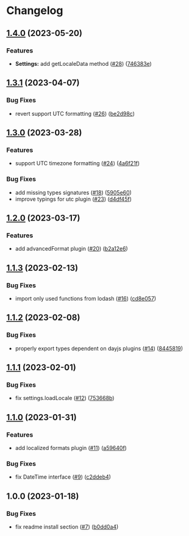 # Changelog

## [1.4.0](https://github.com/gravity-ui/date-utils/compare/v1.3.1...v1.4.0) (2023-05-20)


### Features

* **Settings:** add getLocaleData method ([#28](https://github.com/gravity-ui/date-utils/issues/28)) ([746383e](https://github.com/gravity-ui/date-utils/commit/746383eaff6e1e5dfb1fd0f7005dd5e9be0a4f86))

## [1.3.1](https://github.com/gravity-ui/date-utils/compare/v1.3.0...v1.3.1) (2023-04-07)


### Bug Fixes

* revert support UTC formatting ([#26](https://github.com/gravity-ui/date-utils/issues/26)) ([be2d98c](https://github.com/gravity-ui/date-utils/commit/be2d98c4bfc0ffd00cf807221c728fd13e084ac0))

## [1.3.0](https://github.com/gravity-ui/date-utils/compare/v1.2.0...v1.3.0) (2023-03-28)


### Features

* support UTC timezone formatting ([#24](https://github.com/gravity-ui/date-utils/issues/24)) ([4a6f21f](https://github.com/gravity-ui/date-utils/commit/4a6f21f89fe49740bc972734db9df9e17ca99fd6))


### Bug Fixes

* add missing types signatures ([#18](https://github.com/gravity-ui/date-utils/issues/18)) ([5905e60](https://github.com/gravity-ui/date-utils/commit/5905e6076e731907b4a93fcbc0140ccb483dd273))
* improve typings for utc plugin ([#23](https://github.com/gravity-ui/date-utils/issues/23)) ([d4df45f](https://github.com/gravity-ui/date-utils/commit/d4df45f4de99d2aa8e476e7e40d9264b4e84d804))

## [1.2.0](https://github.com/gravity-ui/date-utils/compare/v1.1.3...v1.2.0) (2023-03-17)


### Features

* add advancedFormat plugin ([#20](https://github.com/gravity-ui/date-utils/issues/20)) ([b2a12e6](https://github.com/gravity-ui/date-utils/commit/b2a12e623574accdce0006cf55cee6ab924043c4))

## [1.1.3](https://github.com/gravity-ui/date-utils/compare/v1.1.2...v1.1.3) (2023-02-13)


### Bug Fixes

* import only used functions from lodash ([#16](https://github.com/gravity-ui/date-utils/issues/16)) ([cd8e057](https://github.com/gravity-ui/date-utils/commit/cd8e057963f8dc5f72051a36c4bed31e3771fc51))

## [1.1.2](https://github.com/gravity-ui/date-utils/compare/v1.1.1...v1.1.2) (2023-02-08)


### Bug Fixes

* properly export types dependent on dayjs plugins ([#14](https://github.com/gravity-ui/date-utils/issues/14)) ([8445819](https://github.com/gravity-ui/date-utils/commit/8445819eb4a3fc76e1da08287dd0393072d99a2b))

## [1.1.1](https://github.com/gravity-ui/date-utils/compare/v1.1.0...v1.1.1) (2023-02-01)


### Bug Fixes

* fix settings.loadLocale ([#12](https://github.com/gravity-ui/date-utils/issues/12)) ([753668b](https://github.com/gravity-ui/date-utils/commit/753668bb9189166a6b32034c6dbeea11addf2b6e))

## [1.1.0](https://github.com/gravity-ui/date-utils/compare/v1.0.0...v1.1.0) (2023-01-31)


### Features

* add localized formats plugin ([#11](https://github.com/gravity-ui/date-utils/issues/11)) ([a59640f](https://github.com/gravity-ui/date-utils/commit/a59640f27b77e0af09b1574f72ea641cbb60c03f))


### Bug Fixes

* fix DateTime interface ([#9](https://github.com/gravity-ui/date-utils/issues/9)) ([c2ddeb4](https://github.com/gravity-ui/date-utils/commit/c2ddeb4180a19069d769ce4d88e3980af4893afc))

## 1.0.0 (2023-01-18)


### Bug Fixes

* fix readme install section ([#7](https://github.com/gravity-ui/date-utils/issues/7)) ([b0dd0a4](https://github.com/gravity-ui/date-utils/commit/b0dd0a47311c042993817e60ed56347552be48b3))
